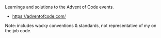 Learnings and solutions to the Advent of Code events.

- https://adventofcode.com/

Note: includes wacky conventions & standards, not representative of my on the
job code.
